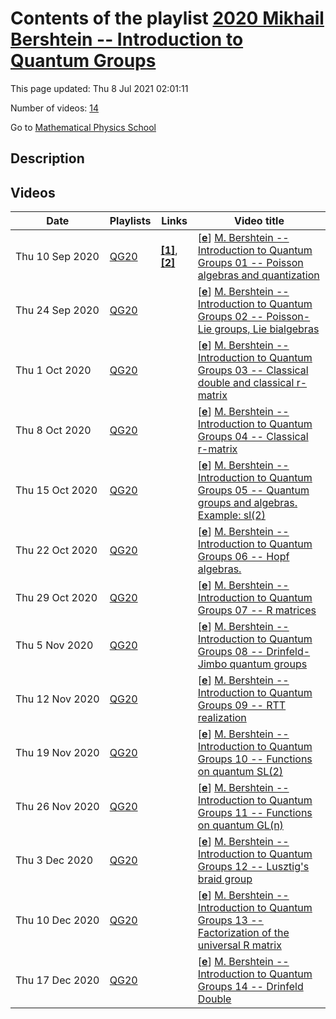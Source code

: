 # Contents of the playlist [2020 Mikhail Bershtein -- Introduction to Quantum Groups](https://www.youtube.com/playlist?list=PLLGkFbxve671f3Zj4xRqtd2_HFxJvg_gq)

This page updated: Thu 8 Jul 2021 02:01:11

Number of videos: [14](#videos)

Go to [Mathematical Physics School](../README.md)

## Description



## Videos

|Date|Playlists|Links|Video title|
|---|---|---|---|
| Thu&nbsp;10&nbsp;Sep&nbsp;2020 | [QG20](../playlists/QG20 "2020 Mikhail Bershtein -- Introduction to Quantum Groups") | [**[1]**](http://qft.itp.ac.ru/mbersht/Quantum_Groups/Lecture01.pdf), [**[2]**](http://qft.itp.ac.ru/mbersht/Quantum_Groups.html) | [[**e**](https://studio.youtube.com/video/8yS1xHJXhOY/edit "Edit")] [M. Bershtein -- Introduction to Quantum Groups 01 -- Poisson algebras and quantization](https://www.youtube.com/watch?v=8yS1xHJXhOY&list=PLLGkFbxve671f3Zj4xRqtd2_HFxJvg_gq "Slides http://qft.itp.ac.ru/mbersht/Quantum&#95;Groups/Lecture01.pdf&#013;&#013;Course website http://qft.itp.ac.ru/mbersht/Quantum&#95;Groups.html") |
| Thu&nbsp;24&nbsp;Sep&nbsp;2020 | [QG20](../playlists/QG20 "2020 Mikhail Bershtein -- Introduction to Quantum Groups") |  | [[**e**](https://studio.youtube.com/video/MmXDi_MEE-s/edit "Edit")] [M. Bershtein -- Introduction to Quantum Groups 02 -- Poisson-Lie groups, Lie bialgebras](https://www.youtube.com/watch?v=MmXDi_MEE-s&list=PLLGkFbxve671f3Zj4xRqtd2_HFxJvg_gq) |
| Thu&nbsp;1&nbsp;Oct&nbsp;2020 | [QG20](../playlists/QG20 "2020 Mikhail Bershtein -- Introduction to Quantum Groups") |  | [[**e**](https://studio.youtube.com/video/EDoFw7FIzfY/edit "Edit")] [M. Bershtein -- Introduction to Quantum Groups 03 -- Classical double and classical r-matrix](https://www.youtube.com/watch?v=EDoFw7FIzfY&list=PLLGkFbxve671f3Zj4xRqtd2_HFxJvg_gq "Лекция о классическом дубле. По традиции, за 10-15 минут до конца лекции началась новая тема про классическую r-матрицу.") |
| Thu&nbsp;8&nbsp;Oct&nbsp;2020 | [QG20](../playlists/QG20 "2020 Mikhail Bershtein -- Introduction to Quantum Groups") |  | [[**e**](https://studio.youtube.com/video/yCGP1cMn9L4/edit "Edit")] [M. Bershtein -- Introduction to Quantum Groups 04 -- Classical r-matrix](https://www.youtube.com/watch?v=yCGP1cMn9L4&list=PLLGkFbxve671f3Zj4xRqtd2_HFxJvg_gq) |
| Thu&nbsp;15&nbsp;Oct&nbsp;2020 | [QG20](../playlists/QG20 "2020 Mikhail Bershtein -- Introduction to Quantum Groups") |  | [[**e**](https://studio.youtube.com/video/Agzeo6TRa78/edit "Edit")] [M. Bershtein -- Introduction to Quantum Groups 05 -- Quantum groups and algebras. Example: sl(2)](https://www.youtube.com/watch?v=Agzeo6TRa78&list=PLLGkFbxve671f3Zj4xRqtd2_HFxJvg_gq) |
| Thu&nbsp;22&nbsp;Oct&nbsp;2020 | [QG20](../playlists/QG20 "2020 Mikhail Bershtein -- Introduction to Quantum Groups") |  | [[**e**](https://studio.youtube.com/video/I1m07iqSGR0/edit "Edit")] [M. Bershtein -- Introduction to Quantum Groups 06 -- Hopf algebras.](https://www.youtube.com/watch?v=I1m07iqSGR0&list=PLLGkFbxve671f3Zj4xRqtd2_HFxJvg_gq) |
| Thu&nbsp;29&nbsp;Oct&nbsp;2020 | [QG20](../playlists/QG20 "2020 Mikhail Bershtein -- Introduction to Quantum Groups") |  | [[**e**](https://studio.youtube.com/video/GXDAH5nAtA4/edit "Edit")] [M. Bershtein -- Introduction to Quantum Groups 07 -- R matrices](https://www.youtube.com/watch?v=GXDAH5nAtA4&list=PLLGkFbxve671f3Zj4xRqtd2_HFxJvg_gq) |
| Thu&nbsp;5&nbsp;Nov&nbsp;2020 | [QG20](../playlists/QG20 "2020 Mikhail Bershtein -- Introduction to Quantum Groups") |  | [[**e**](https://studio.youtube.com/video/czI4V2VXFE8/edit "Edit")] [M. Bershtein -- Introduction to Quantum Groups 08 -- Drinfeld-Jimbo quantum groups](https://www.youtube.com/watch?v=czI4V2VXFE8&list=PLLGkFbxve671f3Zj4xRqtd2_HFxJvg_gq) |
| Thu&nbsp;12&nbsp;Nov&nbsp;2020 | [QG20](../playlists/QG20 "2020 Mikhail Bershtein -- Introduction to Quantum Groups") |  | [[**e**](https://studio.youtube.com/video/hAyYsKmCChs/edit "Edit")] [M. Bershtein -- Introduction to Quantum Groups 09 -- RTT realization](https://www.youtube.com/watch?v=hAyYsKmCChs&list=PLLGkFbxve671f3Zj4xRqtd2_HFxJvg_gq) |
| Thu&nbsp;19&nbsp;Nov&nbsp;2020 | [QG20](../playlists/QG20 "2020 Mikhail Bershtein -- Introduction to Quantum Groups") |  | [[**e**](https://studio.youtube.com/video/1FxUAuCx1to/edit "Edit")] [M. Bershtein -- Introduction to Quantum Groups 10 -- Functions on quantum SL(2)](https://www.youtube.com/watch?v=1FxUAuCx1to&list=PLLGkFbxve671f3Zj4xRqtd2_HFxJvg_gq) |
| Thu&nbsp;26&nbsp;Nov&nbsp;2020 | [QG20](../playlists/QG20 "2020 Mikhail Bershtein -- Introduction to Quantum Groups") |  | [[**e**](https://studio.youtube.com/video/l7FxlVCtx28/edit "Edit")] [M. Bershtein -- Introduction to Quantum Groups 11 -- Functions on quantum GL(n)](https://www.youtube.com/watch?v=l7FxlVCtx28&list=PLLGkFbxve671f3Zj4xRqtd2_HFxJvg_gq) |
| Thu&nbsp;3&nbsp;Dec&nbsp;2020 | [QG20](../playlists/QG20 "2020 Mikhail Bershtein -- Introduction to Quantum Groups") |  | [[**e**](https://studio.youtube.com/video/KieLs9tRT6E/edit "Edit")] [M. Bershtein -- Introduction to Quantum Groups 12 -- Lusztig's braid group](https://www.youtube.com/watch?v=KieLs9tRT6E&list=PLLGkFbxve671f3Zj4xRqtd2_HFxJvg_gq) |
| Thu&nbsp;10&nbsp;Dec&nbsp;2020 | [QG20](../playlists/QG20 "2020 Mikhail Bershtein -- Introduction to Quantum Groups") |  | [[**e**](https://studio.youtube.com/video/s45j8N_F16Y/edit "Edit")] [M. Bershtein -- Introduction to Quantum Groups 13 -- Factorization of the universal R matrix](https://www.youtube.com/watch?v=s45j8N_F16Y&list=PLLGkFbxve671f3Zj4xRqtd2_HFxJvg_gq) |
| Thu&nbsp;17&nbsp;Dec&nbsp;2020 | [QG20](../playlists/QG20 "2020 Mikhail Bershtein -- Introduction to Quantum Groups") |  | [[**e**](https://studio.youtube.com/video/o02Cn0pkbDw/edit "Edit")] [M. Bershtein -- Introduction to Quantum Groups 14 -- Drinfeld Double](https://www.youtube.com/watch?v=o02Cn0pkbDw&list=PLLGkFbxve671f3Zj4xRqtd2_HFxJvg_gq) |
